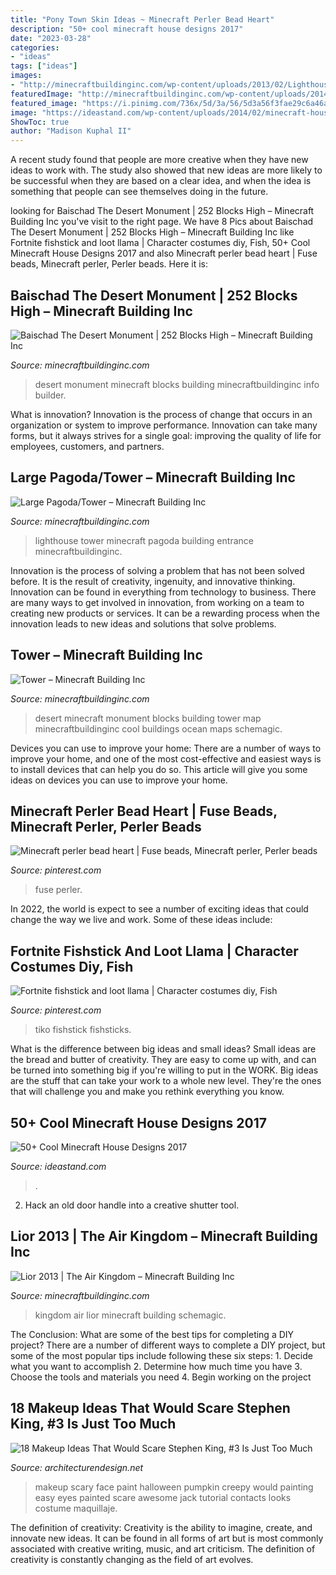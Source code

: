 ```yaml
---
title: "Pony Town Skin Ideas ~ Minecraft Perler Bead Heart"
description: "50+ cool minecraft house designs 2017"
date: "2023-03-28"
categories:
- "ideas"
tags: ["ideas"]
images:
- "http://minecraftbuildinginc.com/wp-content/uploads/2013/02/Lighthouse7_204126.jpg"
featuredImage: "http://minecraftbuildinginc.com/wp-content/uploads/2014/01/Baischad-The-Desert-Monument-252-Blocks-High-minecraft-building-ideas-4.jpg"
featured_image: "https://i.pinimg.com/736x/5d/3a/56/5d3a56f3fae29c6a46ab0b29f9c38a1a--perler-beads-minecraft.jpg"
image: "https://ideastand.com/wp-content/uploads/2014/02/minecraft-houses/minecraft-beach-sunset-36.jpg"
ShowToc: true
author: "Madison Kuphal II"
---
```



A recent study found that people are more creative when they have new ideas to work with. The study also showed that new ideas are more likely to be successful when they are based on a clear idea, and when the idea is something that people can see themselves doing in the future.

	

		
looking for Baischad The Desert Monument | 252 Blocks High – Minecraft Building Inc you've visit to the right page. We have 8 Pics about Baischad The Desert Monument | 252 Blocks High – Minecraft Building Inc like Fortnite fishstick and loot llama | Character costumes diy, Fish, 50+ Cool Minecraft House Designs 2017 and also Minecraft perler bead heart | Fuse beads, Minecraft perler, Perler beads. Here it is:
		
    
## Baischad The Desert Monument | 252 Blocks High – Minecraft Building Inc

<img loading=lazy src="http://minecraftbuildinginc.com/wp-content/uploads/2014/01/Baischad-The-Desert-Monument-252-Blocks-High-minecraft-building-ideas-4.jpg" onerror="this.onerror=null;this.src='https://tse1.mm.bing.net/th?id=OIP.z8yBQPbnZ3NknHECjAyqtAHaEW&amp;pid=15.1';" alt="Baischad The Desert Monument | 252 Blocks High – Minecraft Building Inc">

_Source: minecraftbuildinginc.com_

>desert monument minecraft blocks building minecraftbuildinginc info builder. 

	

What is innovation?
Innovation is the process of change that occurs in an organization or system to improve performance. Innovation can take many forms, but it always strives for a single goal: improving the quality of life for employees, customers, and partners.

    
## Large Pagoda/Tower – Minecraft Building Inc

<img loading=lazy src="http://minecraftbuildinginc.com/wp-content/uploads/2013/02/Lighthouse7_204126.jpg" onerror="this.onerror=null;this.src='https://tse3.mm.bing.net/th?id=OIP.PLpflAQieSX0Hk0ApMykNAHaFk&amp;pid=15.1';" alt="Large Pagoda/Tower – Minecraft Building Inc">

_Source: minecraftbuildinginc.com_

>lighthouse tower minecraft pagoda building entrance minecraftbuildinginc. 

	

Innovation is the process of solving a problem that has not been solved before. It is the result of creativity, ingenuity, and innovative thinking. Innovation can be found in everything from technology to business. There are many ways to get involved in innovation, from working on a team to creating new products or services. It can be a rewarding process when the innovation leads to new ideas and solutions that solve problems.

    
## Tower – Minecraft Building Inc

<img loading=lazy src="https://minecraftbuildinginc.com/wp-content/uploads/2014/01/Baischad-The-Desert-Monument-252-Blocks-High-minecraft-building-ideas-640x330.jpg" onerror="this.onerror=null;this.src='https://tse1.mm.bing.net/th?id=OIP.Fr7tW1_iKkDxw-JICvA-rQHaD0&amp;pid=15.1';" alt="Tower – Minecraft Building Inc">

_Source: minecraftbuildinginc.com_

>desert minecraft monument blocks building tower map minecraftbuildinginc cool buildings ocean maps schemagic. 

	

Devices you can use to improve your home:
There are a number of ways to improve your home, and one of the most cost-effective and easiest ways is to install devices that can help you do so. This article will give you some ideas on devices you can use to improve your home.

    
## Minecraft Perler Bead Heart | Fuse Beads, Minecraft Perler, Perler Beads

<img loading=lazy src="https://i.pinimg.com/736x/5d/3a/56/5d3a56f3fae29c6a46ab0b29f9c38a1a--perler-beads-minecraft.jpg" onerror="this.onerror=null;this.src='https://tse1.mm.bing.net/th?id=OIP.OR2Arfow_ldek3VvoX2bnAHaJ3&amp;pid=15.1';" alt="Minecraft perler bead heart | Fuse beads, Minecraft perler, Perler beads">

_Source: pinterest.com_

>fuse perler. 

	

In 2022, the world is expect to see a number of exciting ideas that could change the way we live and work. Some of these ideas include:

    
## Fortnite Fishstick And Loot Llama | Character Costumes Diy, Fish

<img loading=lazy src="https://i.pinimg.com/736x/c7/8b/5e/c78b5ed7f7826c327ba8728db7ce3574.jpg" onerror="this.onerror=null;this.src='https://tse2.mm.bing.net/th?id=OIP.KW6CtY-0lAWkv3GiW4_4RAHaJ3&amp;pid=15.1';" alt="Fortnite fishstick and loot llama | Character costumes diy, Fish">

_Source: pinterest.com_

>tiko fishstick fishsticks. 

	

What is the difference between big ideas and small ideas?
Small ideas are the bread and butter of creativity. They are easy to come up with, and can be turned into something big if you're willing to put in the WORK. Big ideas are the stuff that can take your work to a whole new level. They're the ones that will challenge you and make you rethink everything you know.

    
## 50+ Cool Minecraft House Designs 2017

<img loading=lazy src="https://ideastand.com/wp-content/uploads/2014/02/minecraft-houses/minecraft-beach-sunset-36.jpg" onerror="this.onerror=null;this.src='https://tse3.mm.bing.net/th?id=OIP.980uUvxUvjgFYrMcsDPMtwHaD8&amp;pid=15.1';" alt="50+ Cool Minecraft House Designs 2017">

_Source: ideastand.com_

>. 

	

2. Hack an old door handle into a creative shutter tool.

    
## Lior 2013 | The Air Kingdom – Minecraft Building Inc

<img loading=lazy src="http://minecraftbuildinginc.com/wp-content/uploads/2013/12/Lior-2013-The-Air-Kingdom-minecraft-building-ideas-2.jpg" onerror="this.onerror=null;this.src='https://tse2.mm.bing.net/th?id=OIP.GcwgbJ8YFp82eqh2jydWCAHaF7&amp;pid=15.1';" alt="Lior 2013 | The Air Kingdom – Minecraft Building Inc">

_Source: minecraftbuildinginc.com_

>kingdom air lior minecraft building schemagic. 

	

The Conclusion: What are some of the best tips for completing a DIY project?
There are a number of different ways to complete a DIY project, but some of the most popular tips include following these six steps: 1. Decide what you want to accomplish 2. Determine how much time you have 3. Choose the tools and materials you need 4. Begin working on the project 
    
## 18 Makeup Ideas That Would Scare Stephen King, #3 Is Just Too Much

<img loading=lazy src="http://cdn.architecturendesign.net/wp-content/uploads/2015/10/AD-Scary-Make-Up-Ideas-05.jpg" onerror="this.onerror=null;this.src='https://tse2.mm.bing.net/th?id=OIP.J_Dr5AF53yBsWl7htGlVjgHaLH&amp;pid=15.1';" alt="18 Makeup Ideas That Would Scare Stephen King, #3 Is Just Too Much">

_Source: architecturendesign.net_

>makeup scary face paint halloween pumpkin creepy would painting easy eyes painted scare awesome jack tutorial contacts looks costume maquillaje. 

	

The definition of creativity:
Creativity is the ability to imagine, create, and innovate new ideas. It can be found in all forms of art but is most commonly associated with creative writing, music, and art criticism. The definition of creativity is constantly changing as the field of art evolves.

